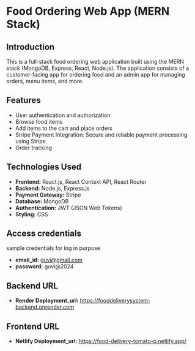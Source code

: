 # Food Ordering Web App (MERN Stack)


## Introduction
This is a full-stack food ordering web application built using the MERN stack (MongoDB, Express, React, Node.js). The application consists of a customer-facing app for ordering food and an admin app for managing orders, menu items, and more.

## Features
- User authentication and authorization
- Browse food items
- Add items to the cart and place orders
- Stripe Payment Integration: Secure and reliable payment processing using Stripe.
- Order tracking

## Technologies Used
- **Frontend:** React.js, React Context API, React Router
- **Backend:** Node.js, Express.js
- **Payment Gateway:** Stripe
- **Database:** MongoDB
- **Authentication:** JWT (JSON Web Tokens)
- **Styling:** CSS

## Access credentials
sample credentials for log in purpose
- **email_id:** guvi@gmail.com
- **password:** guvi@2024


## Backend URL
- **Render Deployment_url:** https://fooddeliverysystem-backend.onrender.com
  

## Frontend URL
- **Netlify Deployment_url:** https://food-delivery-tomato-p.netlify.app/